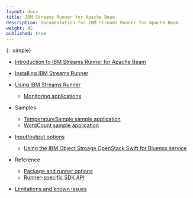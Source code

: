 ```yaml
---
layout: docs
title: IBM Streams Runner for Apache Beam
description: Documentation for IBM Streams Runner for Apache Beam
weight: 45
published: true
---
```



{: .simple}
* [Introduction to IBM Streams Runner for Apache Beam](beamrunner-1-intro)
* [Installing IBM Streams Runner](beamrunner-2-install)
* [Using IBM Streams Runner](beamrunner-2a-using)
  * [Monitoring applications](beamrunner-4-monitor)

* Samples
  * [TemperatureSample sample application](beamrunner-3-sample)
  * [WordCount sample application](beamrunner-3b-wordcount)

* [Input/output options](beamrunner-5a-io)
  * [Using the IBM Object Stroage OpenStack Swift for Bluemix service](beamrunner-5b-objstor)

* Reference
  * [Package and runner options](beamrunner-5-ref)
  * [Runner-specific SDK API](release/1.1.0/javadoc/)

* [Limitations and known issues](beamrunner-6-issues)

